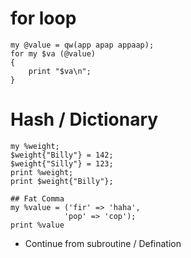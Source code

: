 # for loop
```
my @value = qw(app apap appaap);
for my $va (@value)
{
    print "$va\n";
}
```

# Hash / Dictionary
```
my %weight;
$weight{"Billy"} = 142;
$weight{"Silly"} = 123;
print %weight;
print $weight{"Billy"};

## Fat Comma
my %value = ('fir' => 'haha',
            'pop' => 'cop');
print %value
```


- Continue from subroutine / Defination
